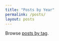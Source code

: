 ```yaml
---
title: "Posts by Year"
permalink: /posts/
layout: posts
---
```


Browse [posts by tag](https://afondiel.github.io/tags/).

